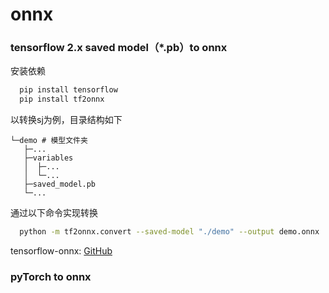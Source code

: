 # onnx

### tensorflow 2.x saved model（*.pb）to onnx

安装依赖

```bash
  pip install tensorflow
  pip install tf2onnx
```

以转换sj为例，目录结构如下

```text
└─demo # 模型文件夹
   ├─...
   ├─variables
   │  ├─...
   │  └─...
   ├─saved_model.pb
   └─...
```

通过以下命令实现转换

```bash
  python -m tf2onnx.convert --saved-model "./demo" --output demo.onnx 
```

tensorflow-onnx: [GitHub](https://github.com/onnx/tensorflow-onnx/)

### pyTorch to onnx

